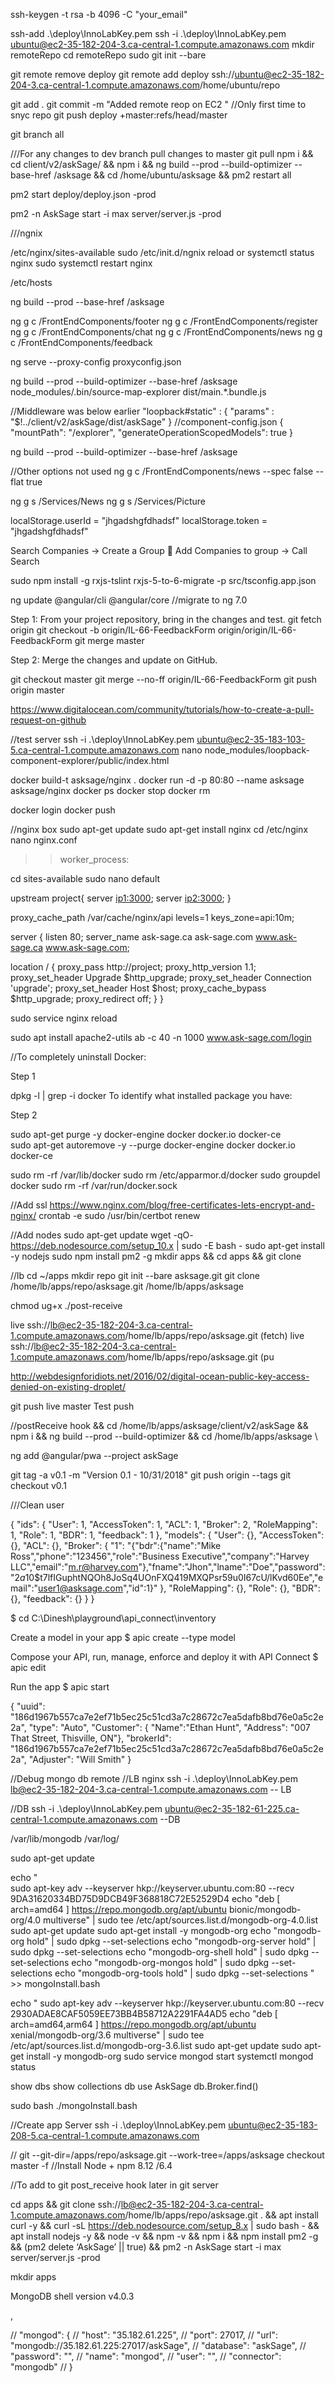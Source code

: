 ssh-keygen -t rsa -b 4096 -C "your_email"

ssh-add .\deploy\InnoLabKey.pem
ssh -i .\deploy\InnoLabKey.pem ubuntu@ec2-35-182-204-3.ca-central-1.compute.amazonaws.com
mkdir remoteRepo
cd remoteRepo
sudo git init --bare

git remote remove deploy
git remote add deploy ssh://ubuntu@ec2-35-182-204-3.ca-central-1.compute.amazonaws.com/home/ubuntu/repo

git add .
git commit -m "Added remote reop on EC2 "
//Only first time to snyc repo
git push deploy +master:refs/head/master

git branch all

///For any changes to dev branch pull changes to master
git pull 
npm i && 
cd client/v2/askSage/ && 
npm i && 
ng build --prod --build-optimizer --base-href /asksage &&
cd /home/ubuntu/asksage &&
pm2 restart all

pm2 start deploy/deploy.json -prod


pm2 -n AskSage start -i max server/server.js -prod





///ngnix

/etc/nginx/sites-available
 sudo /etc/init.d/ngnix reload or
 systemctl status nginx
 sudo systemctl restart nginx

 /etc/hosts


 ng build --prod --base-href /asksage 

ng g c /FrontEndComponents/footer
ng g c /FrontEndComponents/register
ng g c /FrontEndComponents/chat
ng g c /FrontEndComponents/news
ng g c /FrontEndComponents/feedback

ng serve --proxy-config proxyconfig.json


ng build --prod --build-optimizer --base-href /asksage 
node_modules/.bin/source-map-explorer dist/main.*.bundle.js

//Middleware was below earlier 
  "loopback#static" : {
      "params" : "$!../client/v2/askSage/dist/askSage"
    }
//component-config.json
{
    "mountPath": "/explorer",
    "generateOperationScopedModels": true
  }

ng build --prod --build-optimizer --base-href /asksage 

//Other options not used
ng g c /FrontEndComponents/news --spec false --flat true


ng g s /Services/News
ng g s /Services/Picture

localStorage.userId = "jhgadshgfdhadsf"
localStorage.token = "jhgadshgfdhadsf"


Search Companies  -> Create a Group  Add Companies to group -> Call Search 


sudo npm install -g rxjs-tslint
rxjs-5-to-6-migrate -p src/tsconfig.app.json

ng update @angular/cli @angular/core
//migrate to ng 7.0

Step 1: From your project repository, bring in the changes and test.
git fetch origin
git checkout -b origin/IL-66-FeedbackForm origin/origin/IL-66-FeedbackForm
git merge master

Step 2: Merge the changes and update on GitHub.

git checkout master
git merge --no-ff origin/IL-66-FeedbackForm
git push origin master


https://www.digitalocean.com/community/tutorials/how-to-create-a-pull-request-on-github

//test server
 ssh -i .\deploy\InnoLabKey.pem ubuntu@ec2-35-183-103-5.ca-central-1.compute.amazonaws.com
nano node_modules/loopback-component-explorer/public/index.html


docker build-t asksage/nginx .
docker run -d -p 80:80 --name asksage asksage/nginx
docker ps
docker stop <name>
docker rm   <name>

docker login
docker push


//nginx box
sudo apt-get update
sudo apt-get install nginx
cd /etc/nginx
nano nginx.conf
>>worker_process:<cpu>

cd sites-available
sudo nano default


upstream project{
 server <ip1:3000>;
 server <ip2:3000>;
}

proxy_cache_path  /var/cache/nginx/api levels=1 keys_zone=api:10m;

server {
  listen 80;
  server_name ask-sage.ca ask-sage.com www.ask-sage.ca www.ask-sage.com;

  location / {
    proxy_pass http://project;
    proxy_http_version 1.1;
    proxy_set_header Upgrade $http_upgrade;
    proxy_set_header Connection 'upgrade';
    proxy_set_header Host $host;
    proxy_cache_bypass $http_upgrade;
    proxy_redirect off;
  }
}


sudo service nginx reload

sudo apt install apache2-utils
ab -c 40 -n 1000 www.ask-sage.com/login


//To completely uninstall Docker:

Step 1

dpkg -l | grep -i docker
To identify what installed package you have:

Step 2

sudo apt-get purge -y docker-engine docker docker.io docker-ce  
sudo apt-get autoremove -y --purge docker-engine docker docker.io docker-ce  


sudo rm -rf /var/lib/docker
sudo rm /etc/apparmor.d/docker
sudo groupdel docker
sudo rm -rf /var/run/docker.sock


//Add ssl
https://www.nginx.com/blog/free-certificates-lets-encrypt-and-nginx/
crontab -e
sudo /usr/bin/certbot renew 


//Add nodes
sudo apt-get update
wget -qO- https://deb.nodesource.com/setup_10.x | sudo -E bash -
sudo apt-get install -y nodejs
sudo npm install pm2 -g
mkdir apps && cd apps && git clone 


//lb
cd ~/apps
mkdir repo
git init --bare asksage.git
git clone /home/lb/apps/repo/asksage.git /home/lb/apps/asksage

 chmod ug+x ./post-receive
 
live    ssh://lb@ec2-35-182-204-3.ca-central-1.compute.amazonaws.com/home/lb/apps/repo/asksage.git (fetch)
live    ssh://lb@ec2-35-182-204-3.ca-central-1.compute.amazonaws.com/home/lb/apps/repo/asksage.git (pu

http://webdesignforidiots.net/2016/02/digital-ocean-public-key-access-denied-on-existing-droplet/


git push live master
Test push

//postReceive hook
&& cd /home/lb/apps/asksage/client/v2/askSage  && npm i && ng build --prod --build-optimizer && cd /home/lb/apps/asksage \

<!--  -->

ng add @angular/pwa --project askSage

git tag -a v0.1 -m "Version 0.1 - 10/31/2018"
git push origin --tags
git checkout v0.1



///Clean user

{
  "ids": {
    "User": 1,
    "AccessToken": 1,
    "ACL": 1,
    "Broker": 2,
    "RoleMapping": 1,
    "Role": 1,
    "BDR": 1,
    "feedback": 1
  },
  "models": {
    "User": {},
    "AccessToken": {},
    "ACL": {},
    "Broker": {
      "1": "{\"bdr\":{\"name\":\"Mike Ross\",\"phone\":\"123456\",\"role\":\"Business Executive\",\"company\":\"Harvey LLC\",\"email\":\"m.r@harvey.com\"},\"fname\":\"Jhon\",\"lname\":\"Doe\",\"password\":\"$2a$10$t7lfIGuphtNQOh8JoSq4UOnFXQ419MXQPsr59u0I67cU/lKvd60Ee\",\"email\":\"user1@asksage.com\",\"id\":1}"
    },
    "RoleMapping": {},
    "Role": {},
    "BDR": {},
    "feedback": {}
  }
}



   $ cd C:\Dinesh\playground\api_connect\inventory

  Create a model in your app
    $ apic create --type model

  Compose your API, run, manage, enforce and deploy it with API Connect
    $ apic edit

  Run the app
    $ apic start


    
{
  "uuid": "186d1967b557ca7e2ef71b5ec25c51cd3a7c28672c7ea5dafb8bd76e0a5c2e2a",
  "type": "Auto",
  "Customer": {
"Name":"Ethan Hunt",
"Address": "007 That Street, Thisville, ON"},
  "brokerId": "186d1967b557ca7e2ef71b5ec25c51cd3a7c28672c7ea5dafb8bd76e0a5c2e2a",
  "Adjuster": "Will Smith"
}


//Debug mongo db remote
  //LB nginx
  ssh -i .\deploy\InnoLabKey.pem lb@ec2-35-182-204-3.ca-central-1.compute.amazonaws.com -- LB

//DB
  ssh -i .\deploy\InnoLabKey.pem ubuntu@ec2-35-182-61-225.ca-central-1.compute.amazonaws.com --DB

/var/lib/mongodb
/var/log/





  sudo apt-get update



  echo "  
  sudo apt-key adv --keyserver hkp://keyserver.ubuntu.com:80 --recv 9DA31620334BD75D9DCB49F368818C72E52529D4
  echo "deb [ arch=amd64 ] https://repo.mongodb.org/apt/ubuntu bionic/mongodb-org/4.0 multiverse" | sudo tee /etc/apt/sources.list.d/mongodb-org-4.0.list
  sudo apt-get update
  sudo apt-get install -y mongodb-org
  echo "mongodb-org hold" | sudo dpkg --set-selections
  echo "mongodb-org-server hold" | sudo dpkg --set-selections
  echo "mongodb-org-shell hold" | sudo dpkg --set-selections
  echo "mongodb-org-mongos hold" | sudo dpkg --set-selections
  echo "mongodb-org-tools hold" | sudo dpkg --set-selections
" >> mongoInstall.bash

echo "
sudo apt-key adv --keyserver hkp://keyserver.ubuntu.com:80 --recv 2930ADAE8CAF5059EE73BB4B58712A2291FA4AD5
echo "deb [ arch=amd64,arm64 ] https://repo.mongodb.org/apt/ubuntu xenial/mongodb-org/3.6 multiverse" | sudo tee /etc/apt/sources.list.d/mongodb-org-3.6.list
sudo apt-get update
sudo apt-get install -y mongodb-org
sudo service mongod start
systemctl mongod status


show dbs
show collections
db
use AskSage <db>
db.Broker.find()





sudo bash ./mongoInstall.bash


//Create app Server
 ssh -i .\deploy\InnoLabKey.pem ubuntu@ec2-35-183-208-5.ca-central-1.compute.amazonaws.com


// git --git-dir=/apps/repo/asksage.git --work-tree=/apps/asksage checkout master -f
//Install Node + npm
 8.12 /6.4


//To add to git post_receive hook later in git server

cd apps && git clone ssh://lb@ec2-35-182-204-3.ca-central-1.compute.amazonaws.com/home/lb/apps/repo/asksage.git . && apt install curl -y && curl -sL https://deb.nodesource.com/setup_8.x | sudo bash - && apt install nodejs -y && node -v && npm -v && npm i && npm install pm2 -g && (pm2 delete ‘AskSage’ || true) && pm2 -n AskSage start -i max server/server.js -prod 


 

mkdir apps


MongoDB shell version v4.0.3

,

  // "mongod": {
  //   "host": "35.182.61.225",
  //   "port": 27017,
  //   "url": "mongodb://35.182.61.225:27017/askSage",
  //   "database": "askSage",
  //   "password": "",
  //   "name": "mongod",
  //   "user": "",
  //   "connector": "mongodb"
  // }



